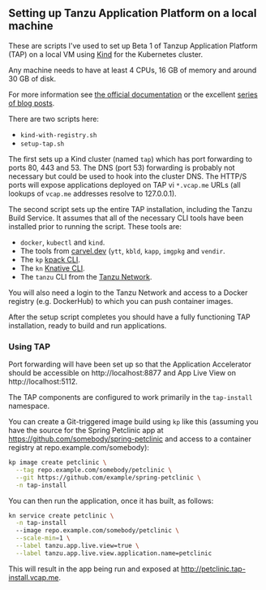 ## Setting up Tanzu Application Platform on a local machine

These are scripts I've used to set up Beta 1 of
Tanzup Application Platform (TAP) on a local VM using
[Kind](https://kind.sigs.k8s.io/) for the Kubernetes cluster.

Any machine needs to have at least 4 CPUs, 16 GB of memory and around
30 GB of disk.

For more information see
[the official documentation](https://docs.vmware.com/en/VMware-Tanzu-Application-Platform/0.1/tap-0-1/GUID-overview.html)
or the excellent
[series of blog posts](https://tanzu.vmware.com/developer/blog/getting-started-with-vmware-tanzu-application-platform-beta-1-on-kind-part-1/).

There are two scripts here:

* `kind-with-registry.sh`
* `setup-tap.sh`

The first sets up a Kind cluster (named `tap`) which has port forwarding
to ports 80, 443 and 53.
The DNS (port 53) forwarding is probably not necessary but could be used
to hook into the cluster DNS.
The HTTP/S ports will expose applications deployed on TAP vi `*.vcap.me`
URLs (all lookups of `vcap.me` addresses resolve to 127.0.0.1).

The second script sets up the entire TAP installation, including
the Tanzu Build Service.
It assumes that all of the necessary CLI tools have been installed prior
to running the script.
These tools are:

* `docker`, `kubectl` and `kind`.
* The tools from [carvel.dev](https://carvel.dev) (`ytt`, `kbld`, `kapp`,
  `imgpkg` and `vendir`.
* The `kp` [kpack CLI](https://github.com/vmware-tanzu/kpack-cli).
* The `kn` [Knative CLI](https://github.com/knative/client).
* The `tanzu` CLI from the [Tanzu Network](https://network.tanzu.vmware.com/products/tanzu-application-platform/).

You will also need a login to the Tanzu Network and access to a Docker registry (e.g.
DockerHub) to which you can push container images.

After the setup script completes you should have a fully functioning TAP
installation, ready to build and run applications.

### Using TAP

Port forwarding will have been set up so that the Application Accelerator should
be accessible on http://localhost:8877 and App Live View on http://localhost:5112.

The TAP components are configured to work primarily in the `tap-install`
namespace.

You can create a Git-triggered image build using `kp` like this (assuming you
have the source for the Spring Petclinic app at https://github.com/somebody/spring-petclinic
and access to a container registry at repo.example.com/somebody):

```bash
kp image create petclinic \
  --tag repo.example.com/somebody/petclinic \
  --git https://github.com/example/spring-petclinic \
  -n tap-install
```

You can then run the application, once it has built, as follows:

```bash
kn service create petclinic \
  -n tap-install
  --image repo.example.com/somebody/petclinic \
  --scale-min=1 \
  --label tanzu.app.live.view=true \
  --label tanzu.app.live.view.application.name=petclinic
```

This will result in the app being run and exposed at
http://petclinic.tap-install.vcap.me. 
